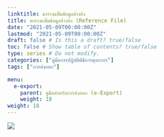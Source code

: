 ```yaml
---
linktitle: ตารางแฟ้มข้อมูลอ้างอิง
title: ตารางแฟ้มข้อมูลอ้างอิง (Reference File)
date: "2021-05-09T00:00:00Z"
lastmod: "2021-05-09T00:00:00Z"
draft: false # Is this a draft? true/false
toc: false # Show table of contents? true/false
type: series # Do not modify.
categories: ["คู่มือการปฏิบัติพิธีการศุลกากร"]
tags: ["การส่งออก"]

menu:
  e-export:
    parent: คู่มือสำหรับการส่งออก (e-Export)
    weight: 18
weight: 18
---
```


![](../img/e-Export-guidejpg_Page102.jpg)

